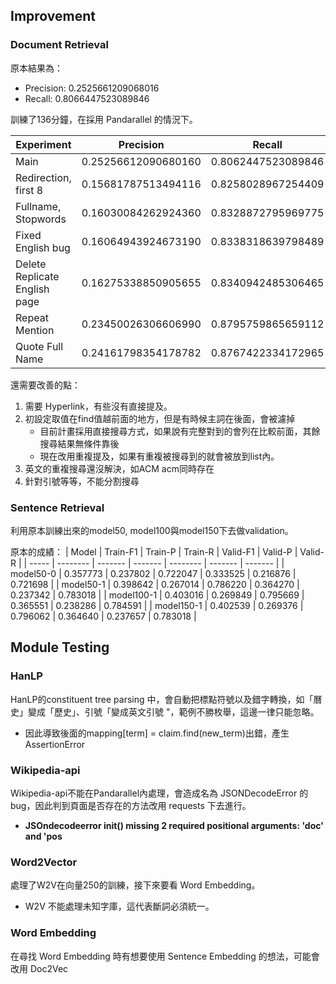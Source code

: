 ## Improvement
### Document Retrieval
原本結果為：
- Precision: 0.2525661209068016
- Recall: 0.8066447523089846

訓練了136分鐘，在採用 Pandarallel 的情況下。

| Experiment  | Precision | Recall | Filename |
| ----------- | --------- | ------ | -------- |
| Main                          | 0.25256612090680160 | 0.8062447523089846 | **train_doc5_aicup.jsonl**                     |
| Redirection, first 8          | 0.15681787513494116 | 0.8258028967254409 | **train_doc5_with_redirection.jsonl**          |
| Fullname, Stopwords           | 0.16030084262924360 | 0.8328872795969775 | **train_doc5_with_stopwords.jsonl**            |
| Fixed English bug             | 0.16064943924673190 | 0.8338318639798489 | **train_doc5_fix_english.jsonl**               |
| Delete Replicate English page | 0.16275338850905655 | 0.8340942485306465 | **train_doc5_delete_replicate_eng_page.jsonl** |
| Repeat Mention                | 0.23450026306606990 | 0.8795759865659112 | **train_doc5_repeat_mention.jsonl**            |
| Quote Full Name               | 0.24161798354178782 | 0.8767422334172965 | **train_doc5_quote_fullname.jsonl**            |

還需要改善的點：
1. 需要 Hyperlink，有些沒有直接提及。
2. 初設定取值在find值越前面的地方，但是有時候主詞在後面，會被濾掉
    - 目前計畫採用直接搜尋方式，如果說有完整對到的會列在比較前面，其餘搜尋結果無條件靠後
    - 現在改用重複提及，如果有重複被搜尋到的就會被放到list內。
3. 英文的重複搜尋還沒解決，如ACM acm同時存在
4. 針對引號等等，不能分割搜尋

### Sentence Retrieval
利用原本訓練出來的model50, model100與model150下去做validation。

原本的成績：
| Model | Train-F1 | Train-P | Train-R | Valid-F1 | Valid-P | Valid-R |
| ----- | -------- | ------- | ------- | -------- | ------- | ------- |
| model50-0   | 0.357773 | 0.237802 | 0.722047 | 0.333525 | 0.216876 | 0.721698 |
| model50-1   | 0.398642 | 0.267014 | 0.786220 | 0.364270 | 0.237342 | 0.783018 |
| model100-1  | 0.403016 | 0.269849 | 0.795669 | 0.365551 | 0.238286 | 0.784591 |
| model150-1  | 0.402539 | 0.269376 | 0.796062 | 0.364640 | 0.237657 | 0.783018 |

## Module Testing
### HanLP
HanLP的constituent tree parsing 中，會自動把標點符號以及錯字轉換，如「曆史」變成「歷史」、引號「變成英文引號 "，範例不勝枚舉，這邊一律只能忽略。
- 因此導致後面的mapping[term] = claim.find(new_term)出錯，產生AssertionError

### Wikipedia-api
Wikipedia-api不能在Pandarallel內處理，會造成名為 JSONDecodeError 的 bug，因此判到頁面是否存在的方法改用 requests 下去進行。
- **JSOndecodeerror __init__() missing 2 required positional arguments: 'doc' and 'pos**

### Word2Vector
處理了W2V在向量250的訓練，接下來要看 Word Embedding。
- W2V 不能處理未知字庫，這代表斷詞必須統一。

### Word Embedding
在尋找 Word Embedding 時有想要使用 Sentence Embedding 的想法，可能會改用 Doc2Vec